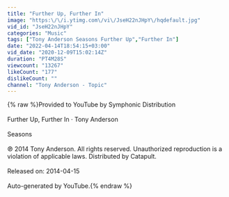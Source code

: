 ```yaml
---
title: "Further Up, Further In"
image: "https:\/\/i.ytimg.com\/vi\/JseH22nJHpY\/hqdefault.jpg"
vid_id: "JseH22nJHpY"
categories: "Music"
tags: ["Tony Anderson Seasons Further Up","Further In"]
date: "2022-04-14T18:54:15+03:00"
vid_date: "2020-12-09T15:02:14Z"
duration: "PT4M28S"
viewcount: "13267"
likeCount: "177"
dislikeCount: ""
channel: "Tony Anderson - Topic"
---
```

{% raw %}Provided to YouTube by Symphonic Distribution<br /><br />Further Up, Further In · Tony Anderson<br /><br />Seasons<br /><br />℗ 2014 Tony Anderson. All rights reserved. Unauthorized reproduction is a violation of applicable laws. Distributed by Catapult.<br /><br />Released on: 2014-04-15<br /><br />Auto-generated by YouTube.{% endraw %}
